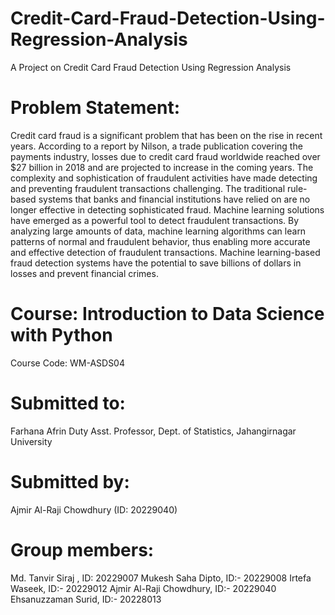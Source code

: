 # Credit-Card-Fraud-Detection-Using-Regression-Analysis

A Project on Credit Card Fraud Detection Using Regression Analysis
# Problem Statement:
Credit card fraud is a significant problem that has been on the rise in recent years. According to a report by Nilson, a trade publication covering the payments industry, losses due to credit card fraud worldwide reached over $27 billion in 2018 and are projected to increase in the coming years. The complexity and sophistication of fraudulent activities have made detecting and preventing fraudulent transactions challenging. The traditional rule-based systems that banks and financial institutions have relied on are no longer effective in detecting sophisticated fraud.
Machine learning solutions have emerged as a powerful tool to detect fraudulent transactions. By analyzing large amounts of data, machine learning algorithms can learn patterns of normal and fraudulent behavior, thus enabling more accurate and effective detection of fraudulent transactions. Machine learning-based fraud detection systems have the potential to save billions of dollars in losses and prevent financial crimes.

# Course: Introduction to Data Science with Python

Course Code: WM-ASDS04

# Submitted to:

Farhana Afrin Duty Asst. Professor, Dept. of Statistics, Jahangirnagar University

# Submitted by:

Ajmir Al-Raji Chowdhury (ID: 20229040)

# Group members:

Md. Tanvir Siraj , ID: 20229007
Mukesh Saha Dipto, ID:- 20229008
Irtefa Waseek, ID:- 20229012
Ajmir Al-Raji Chowdhury, ID:- 20229040
Ehsanuzzaman Surid, ID:- 20228013
